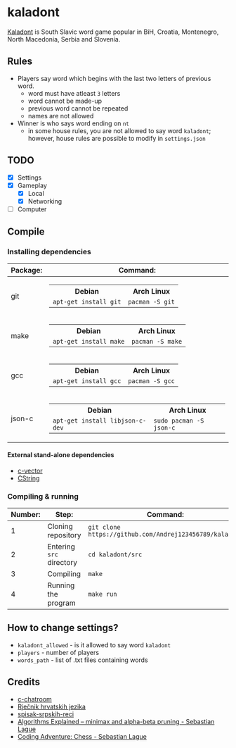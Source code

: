# kaladont

[Kaladont](https://en.wikipedia.org/wiki/Kaladont) is South Slavic word game popular in BiH, Croatia, Montenegro, North Macedonia, Serbia and Slovenia.

## Rules

- Players say word which begins with the last two letters of previous word.
  - word must have atleast `3` letters
  - word cannot be made-up
  - previous word cannot be repeated
  - names are not allowed
- Winner is who says word ending on `nt`
  - in some house rules, you are not allowed to say word `kaladont`; however, house rules are possible to modify in `settings.json`

## TODO

- [x] Settings
- [x] Gameplay
  - [x] Local
  - [x] Networking
- [ ] Computer

## Compile

### Installing dependencies

| Package: | Command:                                                                                                                                |
| -------- | --------------------------------------------------------------------------------------------------------------------------------------- |
| git      | <table><tr><th>Debian</th><th>Arch Linux</th></tr><td>`apt-get install git`</td><td>`pacman -S git`</td></tr></table>                   |
| make     | <table><tr><th>Debian</th><th>Arch Linux</th></tr><td>`apt-get install make`</td><td>`pacman -S make`</td></tr></table>                 |
| gcc      | <table><tr><th>Debian</th><th>Arch Linux</th></tr><td>`apt-get install gcc`</td><td>`pacman -S gcc`</td></tr></table>                   |
| json-c   | <table><tr><th>Debian</th><th>Arch Linux</th></tr><td>`apt-get install libjson-c-dev`</td><td>`sudo pacman -S json-c`</td></tr></table> |

#### External stand-alone dependencies

- [c-vector](https://github.com/eteran/c-vector)
- [CString](https://github.com/C-STD/CString)

### Compiling & running

| Number: | Step:                    | Command:                                                |
| ------- | ------------------------ | ------------------------------------------------------- |
| 1       | Cloning repository       | `git clone https://github.com/Andrej123456789/kaladont` |
| 2       | Entering `src` directory | `cd kaladont/src`                                       |
| 3       | Compiling                | `make`                                                  |
| 4       | Running the program      | `make run`                                              |

## How to change settings?

- `kaladont_allowed` - is it allowed to say word `kaladont`
- `players` - number of players
- `words_path` - list of .txt files containing words

## Credits

- [c-chatroom](https://github.com/lovenery/c-chatroom)
- [Rječnik hrvatskih jezika](https://github.com/gigaly/rjecnik-hrvatskih-jezika)
- [spisak-srpskih-reci](https://github.com/turanjanin/spisak-srpskih-reci)
- [Algorithms Explained – minimax and alpha-beta pruning - Sebastian Lague](https://www.youtube.com/watch?v=l-hh51ncgDI)
- [Coding Adventure: Chess - Sebastian Lague](https://www.youtube.com/watch?v=U4ogK0MIzqk)
